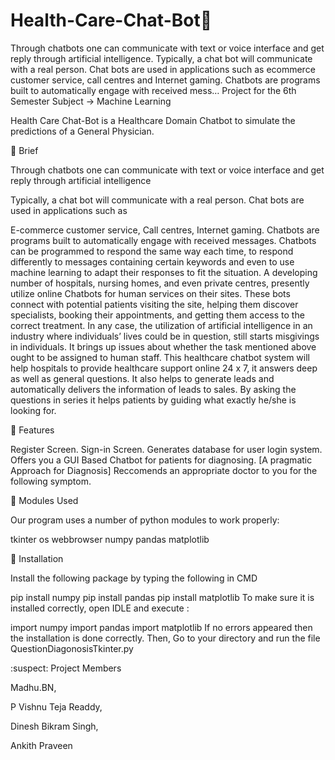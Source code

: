 # Health-Care-Chat-Bot🤖
Through chatbots one can communicate with text or voice interface and get reply through artificial intelligence. Typically, a chat bot will communicate with a real person. Chat bots are used in applications such as ecommerce customer service, call centres and Internet gaming. Chatbots are programs built to automatically engage with received mess…
Project for the 6th Semester Subject -> Machine Learning

Health Care Chat-Bot is a Healthcare Domain Chatbot to simulate the predictions of a General Physician.

📃 Brief

Through chatbots one can communicate with text or voice interface and get reply through artificial intelligence

Typically, a chat bot will communicate with a real person. Chat bots are used in applications such as

E-commerce customer service,
Call centres,
Internet gaming.
Chatbots are programs built to automatically engage with received messages. Chatbots can be programmed to respond the same way each time, to respond differently to messages containing certain keywords and even to use machine learning to adapt their responses to fit the situation. A developing number of hospitals, nursing homes, and even private centres, presently utilize online Chatbots for human services on their sites. These bots connect with potential patients visiting the site, helping them discover specialists, booking their appointments, and getting them access to the correct treatment. In any case, the utilization of artificial intelligence in an industry where individuals’ lives could be in question, still starts misgivings in individuals. It brings up issues about whether the task mentioned above ought to be assigned to human staff. This healthcare chatbot system will help hospitals to provide healthcare support online 24 x 7, it answers deep as well as general questions. It also helps to generate leads and automatically delivers the information of leads to sales. By asking the questions in series it helps patients by guiding what exactly he/she is looking for.

📇 Features

Register Screen.
Sign-in Screen.
Generates database for user login system.
Offers you a GUI Based Chatbot for patients for diagnosing. [A pragmatic Approach for Diagnosis]
Reccomends an appropriate doctor to you for the following symptom.

📜 Modules Used

Our program uses a number of python modules to work properly:

tkinter
os
webbrowser
numpy
pandas
matplotlib


🔳 Installation

Install the following package by typing the following in CMD

pip install numpy
pip install pandas
pip install matplotlib
To make sure it is installed correctly, open IDLE and execute :

import numpy
import pandas
import matplotlib
If no errors appeared then the installation is done correctly. Then, Go to your directory and run the file QuestionDiagonosisTkinter.py

:suspect: Project Members

Madhu.BN,

P Vishnu Teja Readdy,

Dinesh Bikram Singh,

Ankith Praveen
